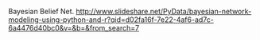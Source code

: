 Bayesian Belief Net.
http://www.slideshare.net/PyData/bayesian-network-modeling-using-python-and-r?qid=d02fa16f-7e22-4af6-ad7c-6a4476d40bc0&v=&b=&from_search=7
